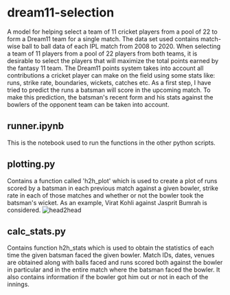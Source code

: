 # dream11-selection
A model for helping select a team of 11 cricket players from a pool of 22 to form a Dream11 team for a single match.
The data set used contains match-wise ball to ball data of each IPL match from 2008 to 2020.
When selecting a team of 11 players from a pool of 22 players from both teams, it is desirable to select the players that will maximize the total points earned by the fantasy 11 team. The Dream11 points system takes into account all contributions a cricket player can make on the field using some stats like: runs, strike rate, boundaries, wickets, catches etc. 
As a first step, I have tried to predict the runs a batsman will score in the upcoming match. To make this prediction, the batsman's recent form and his stats against the bowlers of the opponent team can be taken into account.
## runner.ipynb
This is the notebook used to run the functions in the other python scripts.
## plotting.py
Contains a function called 'h2h_plot' which is used to create a plot of runs scored by a batsman in each previous match against a given bowler, strike rate in each of those matches and whether or not the bowler took the batsman's wicket.
As an example, Virat Kohli against Jasprit Bumrah is considered.
![head2head](https://user-images.githubusercontent.com/24764839/126683446-da5a21e3-bf29-49f6-a80c-f10ecc01aca7.png)
## calc_stats.py
Contains function h2h_stats which is used to obtain the statistics of each time the given batsman faced the given bowler. Match IDs, dates, venues are obtained along with balls faced and runs scored both against the bowler in particular and in the entire match where the batsman faced the bowler. It also contains information if the bowler got him out or not in each of the innings.
